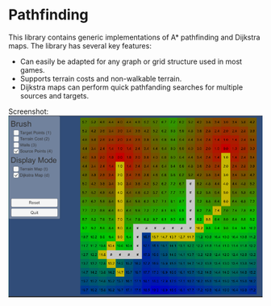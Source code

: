 # Pathfinding

This library contains generic implementations of A* pathfinding and Dijkstra maps.  The library has several key features:

* Can easily be adapted for any graph or grid structure used in most games.
* Supports terrain costs and non-walkable terrain.
* Dijkstra maps can perform quick pathfanding searches for multiple sources and targets.

Screenshot:
![alt text](https://raw.githubusercontent.com/anthonyf/Pathfinding/master/screenshots/dikstra-map-example-1.PNG)
